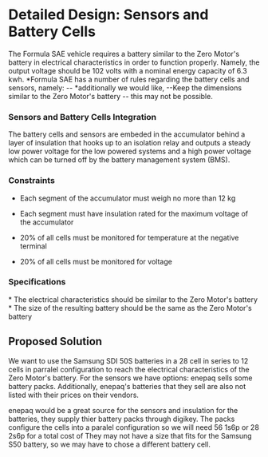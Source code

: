 <h1> Detailed Design: Sensors and Battery Cells </h1>
The Formula SAE vehicle requires a battery similar to the Zero Motor's battery in electrical characteristics in order to function properly. Namely, the output voltage should be 102 volts with a nominal energy capacity of 6.3 kwh.
*Formula SAE has a number of rules regarding the battery cells and sensors, namely: 
--
*additionally we would like, 
--Keep the dimensions similar to the Zero Motor's battery -- this may not be possible.

<h3> Sensors and Battery Cells Integration </h3>
The battery cells and sensors are embeded in the accumulator behind a layer of insulation that hooks up to an isolation relay and outputs a steady low power voltage for the low powered systems and a high power voltage which can be turned off by the battery management system (BMS).

<h3> Constraints </h3>

* Each segment of the accumulator must weigh no more than 12 kg
  
* Each segment must have insulation rated for the maximum voltage of the accumulator
  
* 20% of all cells must be monitored for temperature at the negative terminal
  
* 20% of all cells must be monitored for voltage

<h3> Specifications </h3>
* The electrical characteristics should be similar to the Zero Motor's battery
* The size of the resulting battery should be the same as the Zero Motor's battery

<h2> Proposed Solution </h2>
We want to use the Samsung SDI 50S batteries in a 28 cell in series to 12 cells in parralel configuration to reach the electrical characteristics of the Zero Motor's battery. 
For the sensors we have options: enepaq sells some battery packs. 
Additionally, enepaq's batteries that they sell are also not listed with their prices on their vendors.

enepaq would be a great source for the sensors and insulation for the batteries, they supply thier battery packs through digikey. The packs configure the cells into a paralel configuration so we will need 56 1s6p or 28 2s6p for a total cost of 
They may not have a size that fits for the Samsung S50 battery, so we may have to chose a different battery cell.
